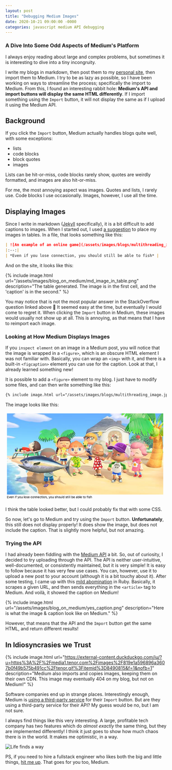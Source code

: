 ```yaml
---
layout: post
title: "Debugging Medium Images"
date: 2020-10-21 09:00:00 -0000
categories: javascript medium API debugging
---
```


### A Dive Into Some Odd Aspects of Medium's Platform

I always enjoy reading about large and complex problems, but sometimes it is interesting to dive into a tiny incongruity. 

I write my blogs in markdown, then post them to my [personal site]({{site.baseurl}}), then import them to Medium. I try to be as lazy as possible, so I have been working on ways to streamline the process; specifically the import to Medium. From this, I found an interesting rabbit hole: __Medium's API and import buttons will display the same HTML differently__. If I import something using the `Import` button, it will not display the same as if I upload it using the Medium API.

## Background

If you click the `Import` button, Medium actually handles blogs quite well, with some exceptions:
 - lists
 - code blocks
 - block quotes
 - images

Lists can be hit-or-miss, code blocks rarely show, quotes are weirdly formatted, and images are also hit-or-miss.

For me, the most annoying aspect was images. Quotes and lists, I rarely use. Code blocks I use occasionally. Images, however, I use all the time.

## Displaying Images

Since I write in markdown ([Jekyll](https://jekyllrb.com/) specifically), it is a bit difficult to add captions to images. When I started out, I used [a suggestion](https://stackoverflow.com/questions/19331362/using-an-image-caption-in-markdown-jekyll#30366422) to place my images in tables. In a file, that looks something like this:

```md
| ![An example of an online game](/assets/images/blogs/multithreading_image.jpeg "An online game") |
|:--:|
| *Even if you lose connection, you should still be able to fish* |
```

And on the site, it looks like this:

{% include image.html url="/assets/images/blog_on_medium/md_image_in_table.png" description="The table generated. The image is in the first cell, and the 'caption' is in the second." %}

You may notice that is not the most popular answer in the StackOverflow question linked above 🤷 It seemed easy at the time, but eventually I would come to regret it. When clicking the `Import` button in Medium, these images would usually not show up at all. This is annoying, as that means that I have to reimport each image.

### Looking at How Medium Displays Images

If you `inspect element` on an image in a Medium post, you will notice that the image is wrapped in a `<figure>`, which is an obscure HTML element I was not familiar with. Basically, you can wrap an `<img>` with it, and there is a built-in `<figcaption>` element you can use for the caption. Look at that, I already learned something new!

It is possible to add a `<figure>` element to my blog. I just have to modify some files, and can then write something like this:

```md
{% include image.html url="/assets/images/blogs/multithreading_image.jpeg" description="Even if you lose connection, you should still be able to fish" %}
```

The image looks like this:

![Image with figure on my blog site](/assets/images/blog_on_medium/md_image_with_figure_caption.png)

I think the table looked better, but I could probably fix that with some CSS.

So now, let's go to Medium and try using the `Import` button. __Unfortunately__, this still does not display properly! It does show the image, but does not include the caption. That is slightly more helpful, but not amazing.

### Trying the API

I had already been fiddling with the [Medium API](https://github.com/Medium/medium-api-docs) a bit. So, out of curiosity, I decided to try uploading through the API. The API is neither user-intuitive, well-documented, or consistently maintained, but it is very simple! It is easy to follow because it has very few use cases. You can, however, use it to upload a new post to your account (although it is a bit touchy about it). After some testing, I came up with this [mild abomination](https://gist.github.com/elliott-king/1bd37bb3a01686a083e5e815974c36b4) in Ruby. Basically, it scrapes a given URL, and then sends everything in the `<article>` tag to Medium. And voilà, it showed the caption on Medium!

{% include image.html url="/assets/images/blog_on_medium/yes_caption.png" description="Here is what the image & caption look like on Medium." %}

However, that means that the API and the `Import` button get the same HTML, and return different results! 

## In Idiosyncrasies we Trust

{% include image.html url="https://external-content.duckduckgo.com/iu/?u=https%3A%2F%2Fmedia1.tenor.com%2Fimages%2F819e1a596896a3607b0f49b575b491cc%2Ftenor.gif%3Fitemid%3D8490815&f=1&nofb=1" description="Medium also imports and copies images, keeping them on their own CDN. This image may eventually 404 on my blog, but not on Medium!" %}

Software companies end up in strange places. Interestingly enough, Medium is [using a third-party service](https://help.medium.com/hc/en-us/articles/360033931713) for their `Import` button. But are they using a third-party service for their API? My guess would be no, but I am not sure.

I always find things like this very interesting. A large, profitable tech company has two features which do _almost exactly_ the same thing, but they are implemented differently! I think it just goes to show how much chaos there is in the world. It makes me optimistic, in a way.

![Life finds a way](https://external-content.duckduckgo.com/iu/?u=http%3A%2F%2Fs2.quickmeme.com%2Fimg%2Fc0%2Fc0de37db2473e77c7d66f583cbf6384651fbbac94fa67d6b7a9fda6a4f4ca38b.jpg&f=1&nofb=1)

PS, if you need to hire a fullstack engineer who likes both the big and little things, [hit me up](https://www.linkedin.com/in/elliottwking/). That goes for you too, Medium.